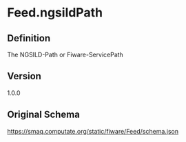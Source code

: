 # Feed.ngsildPath

## Definition
The NGSILD-Path or Fiware-ServicePath

## Version
1.0.0

## Original Schema
https://smaq.computate.org/static/fiware/Feed/schema.json
